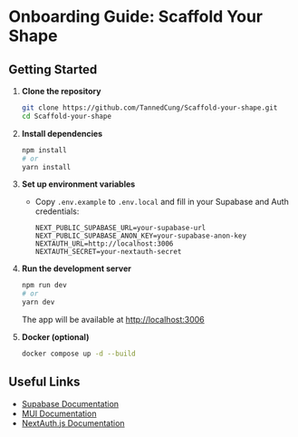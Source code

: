 # Onboarding Guide: Scaffold Your Shape

## Getting Started

1. **Clone the repository**
   ```bash
   git clone https://github.com/TannedCung/Scaffold-your-shape.git
   cd Scaffold-your-shape
   ```
2. **Install dependencies**
   ```bash
   npm install
   # or
   yarn install
   ```
3. **Set up environment variables**
   - Copy `.env.example` to `.env.local` and fill in your Supabase and Auth credentials:
     ```env
     NEXT_PUBLIC_SUPABASE_URL=your-supabase-url
     NEXT_PUBLIC_SUPABASE_ANON_KEY=your-supabase-anon-key
     NEXTAUTH_URL=http://localhost:3006
     NEXTAUTH_SECRET=your-nextauth-secret
     ```
4. **Run the development server**
   ```bash
   npm run dev
   # or
   yarn dev
   ```
   The app will be available at [http://localhost:3006](http://localhost:3006)

5. **Docker (optional)**
   ```bash
   docker compose up -d --build
   ```

## Useful Links
- [Supabase Documentation](https://supabase.com/docs)
- [MUI Documentation](https://mui.com/)
- [NextAuth.js Documentation](https://authjs.dev/)
